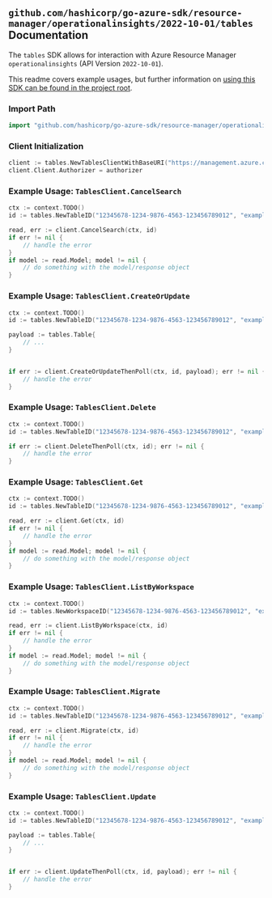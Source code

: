 
## `github.com/hashicorp/go-azure-sdk/resource-manager/operationalinsights/2022-10-01/tables` Documentation

The `tables` SDK allows for interaction with Azure Resource Manager `operationalinsights` (API Version `2022-10-01`).

This readme covers example usages, but further information on [using this SDK can be found in the project root](https://github.com/hashicorp/go-azure-sdk/tree/main/docs).

### Import Path

```go
import "github.com/hashicorp/go-azure-sdk/resource-manager/operationalinsights/2022-10-01/tables"
```


### Client Initialization

```go
client := tables.NewTablesClientWithBaseURI("https://management.azure.com")
client.Client.Authorizer = authorizer
```


### Example Usage: `TablesClient.CancelSearch`

```go
ctx := context.TODO()
id := tables.NewTableID("12345678-1234-9876-4563-123456789012", "example-resource-group", "workspaceValue", "tableValue")

read, err := client.CancelSearch(ctx, id)
if err != nil {
	// handle the error
}
if model := read.Model; model != nil {
	// do something with the model/response object
}
```


### Example Usage: `TablesClient.CreateOrUpdate`

```go
ctx := context.TODO()
id := tables.NewTableID("12345678-1234-9876-4563-123456789012", "example-resource-group", "workspaceValue", "tableValue")

payload := tables.Table{
	// ...
}


if err := client.CreateOrUpdateThenPoll(ctx, id, payload); err != nil {
	// handle the error
}
```


### Example Usage: `TablesClient.Delete`

```go
ctx := context.TODO()
id := tables.NewTableID("12345678-1234-9876-4563-123456789012", "example-resource-group", "workspaceValue", "tableValue")

if err := client.DeleteThenPoll(ctx, id); err != nil {
	// handle the error
}
```


### Example Usage: `TablesClient.Get`

```go
ctx := context.TODO()
id := tables.NewTableID("12345678-1234-9876-4563-123456789012", "example-resource-group", "workspaceValue", "tableValue")

read, err := client.Get(ctx, id)
if err != nil {
	// handle the error
}
if model := read.Model; model != nil {
	// do something with the model/response object
}
```


### Example Usage: `TablesClient.ListByWorkspace`

```go
ctx := context.TODO()
id := tables.NewWorkspaceID("12345678-1234-9876-4563-123456789012", "example-resource-group", "workspaceValue")

read, err := client.ListByWorkspace(ctx, id)
if err != nil {
	// handle the error
}
if model := read.Model; model != nil {
	// do something with the model/response object
}
```


### Example Usage: `TablesClient.Migrate`

```go
ctx := context.TODO()
id := tables.NewTableID("12345678-1234-9876-4563-123456789012", "example-resource-group", "workspaceValue", "tableValue")

read, err := client.Migrate(ctx, id)
if err != nil {
	// handle the error
}
if model := read.Model; model != nil {
	// do something with the model/response object
}
```


### Example Usage: `TablesClient.Update`

```go
ctx := context.TODO()
id := tables.NewTableID("12345678-1234-9876-4563-123456789012", "example-resource-group", "workspaceValue", "tableValue")

payload := tables.Table{
	// ...
}


if err := client.UpdateThenPoll(ctx, id, payload); err != nil {
	// handle the error
}
```
